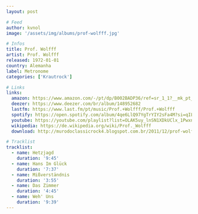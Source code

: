```yaml
---
layout: post

# Feed
author: kvnol
image: '/assets/img/albums/prof-wolfff.jpg'

# Infos
title: Prof. Wolfff
artist: Prof. Wolfff
released: 1972-01-01
country: Alemanha
label: Metronome
categories: ['Krautrock']

# Links
links:
  amazon: https://www.amazon.com/-/pt/dp/B002BADP36/ref=sr_1_1?__mk_pt_BR=%C3%85M%C3%85%C5%BD%C3%95%C3%91&dchild=1&keywords=Prof.+Wolfff&qid=1616949767&s=music&sr=1-1
  deezer: https://www.deezer.com/br/album/148952682
  lastfm: https://www.last.fm/pt/music/Prof.+Wolfff/Prof.+Wolfff
  spotify: https://open.spotify.com/album/4qe6LlQ97YgTrYIY2sFa4M?si=qILCrQM2S5KV3KpnrEsrnQ
  youtube: https://youtube.com/playlist?list=OLAK5uy_lnSN1XDkUClx_1Pwxn9YkmkmDzJB1Sc1g
  wikipedia: https://de.wikipedia.org/wiki/Prof._Wolfff
  download: http://murodoclassicrock4.blogspot.com.br/2011/12/prof-wolfff-1972.html

# Tracklist
tracklist:
  - name: Hetzjagd
    duration: '9:45'
  - name: Hans Im Glück
    duration: '7:37'
  - name: Mißverständnis
    duration: '3:55'
  - name: Das Zimmer
    duration: '4:45'
  - name: Weh' Uns
    duration: '9:39'
---
```

